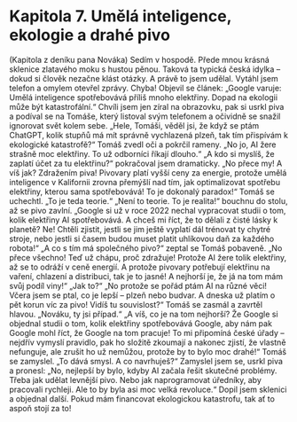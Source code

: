 # Kapitola 7. Umělá inteligence, ekologie a drahé pivo

(Kapitola z deníku pana Nováka)
Sedím v hospodě. Přede mnou krásná sklenice zlatavého moku s hustou pěnou. Taková ta typická česká idylka – dokud si člověk nezačne klást otázky. A právě to jsem udělal.
Vytáhl jsem telefon a omylem otevřel zprávy. Chyba! Objevil se článek: „Google varuje: Umělá inteligence spotřebovává příliš mnoho elektřiny. Dopad na ekologii může být katastrofální.“ Chvíli jsem jen zíral na obrazovku, pak si usrkl piva a podíval se na Tomáše, který listoval svým telefonem a očividně se snažil ignorovat svět kolem sebe.
„Hele, Tomáši, věděl jsi, že když se ptám ChatGPT, kolik stupňů má mít správně vychlazená plzeň, tak tím přispívám k ekologické katastrofě?“
Tomáš zvedl oči a pokrčil rameny. „No jo, AI žere strašně moc elektřiny. To už odborníci říkají dlouho.“
„A kdo si myslíš, že zaplatí účet za tu elektřinu?“ pokračoval jsem dramaticky. „No přece my! A víš jak? Zdražením piva! Pivovary platí vyšší ceny za energie, protože umělá inteligence v Kalifornii zrovna přemýšlí nad tím, jak optimalizovat spotřebu elektřiny, kterou sama spotřebovává! To je dokonalý paradox!“
Tomáš se uchechtl. „To je teda teorie.“
„Není to teorie. To je realita!“ bouchnu do stolu, až se pivo zavlní. „Google si už v roce 2022 nechal vypracovat studii o tom, kolik elektřiny AI spotřebovává. A chceš mi říct, že to dělali z čisté lásky k planetě? Ne! Chtěli zjistit, jestli se jim ještě vyplatí dál trénovat ty chytré stroje, nebo jestli si časem budou muset platit uhlíkovou daň za každého robota!“
„A co s tím má společného pivo?“ zeptal se Tomáš pobaveně.
„No přece všechno! Teď už chápu, proč zdražuje! Protože AI žere tolik elektřiny, až se to odráží v ceně energií. A protože pivovary potřebují elektřinu na vaření, chlazení a distribuci, tak je to jasné! A nejhorší je, že já na tom mám svůj podíl viny!“
„Jak to?“
„No protože se pořád ptám AI na různé věci! Včera jsem se ptal, co je lepší – plzeň nebo budvar. A dneska už platím o pět korun víc za pivo! Vidíš tu souvislost?“
Tomáš se zasmál a zavrtěl hlavou. „Nováku, ty jsi případ.“
„A víš, co je na tom nejhorší? Že Google si objednal studii o tom, kolik elektřiny spotřebovává Google, aby nám pak Google mohl říct, že Google na tom pracuje! To mi připomíná české úřady – nejdřív vymyslí pravidlo, pak ho složitě zkoumají a nakonec zjistí, že vlastně nefunguje, ale zrušit ho už nemůžou, protože by to bylo moc drahé!“
Tomáš se zamyslel. „To dává smysl. A co navrhuješ?“
Zamyslel jsem se, usrkl piva a pronesl: „No, nejlepší by bylo, kdyby AI začala řešit skutečné problémy. Třeba jak udělat levnější pivo. Nebo jak naprogramovat úředníky, aby pracovali rychleji. Ale to by byla asi moc velká revoluce.“
Dopil jsem sklenici a objednal další. Pokud mám financovat ekologickou katastrofu, tak ať to aspoň stojí za to!